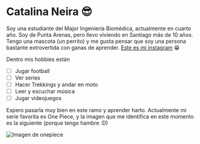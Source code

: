 # Catalina Neira 😎
Soy una estudiante del Major Ingeniería Biomédica, actualmente en cuarto año. Soy de Punta Arenas, pero llevo viviendo en Santiago más de 10 años. Tengo una mascota (un perrito) y me gusta pensar que soy una persona bastante extrovertida con ganas de aprender. [Este es mi instagram](https://www.instagram.com/ktawis/) 😁

Dentro mis hobbies están 
- [ ] Jugar football
- [ ] Ver series
- [ ] Hacer Trekkings y andar en moto
- [ ] Leer y escuchar música
- [ ] Jugar videojuegos

Espero pasarla muy bien en este ramo y aprender harto. Actualmente mi serie favorita es One Piece, y la imagen que me identifica en este momento es la siguiente (porque tengo hambre :D)

![Imagen de onepiece](https://ih1.redbubble.net/image.5213143857.0853/pp,504x498-pad,600x600,f8f8f8.jpg)
